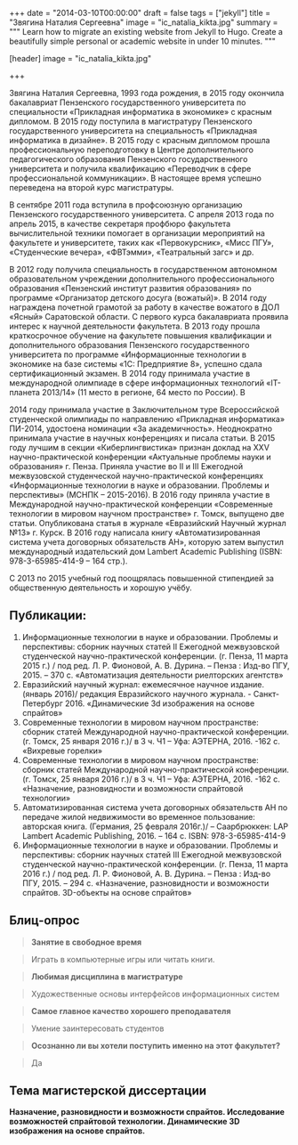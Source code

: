 +++
date = "2014-03-10T00:00:00"
draft = false
tags = ["jekyll"]
title = "Звягина Наталия Сергеевна"
image = "ic_natalia_kikta.jpg"
summary = """
Learn how to migrate an existing website from Jekyll to Hugo.
Create a beautifully simple personal or academic website in under 10 minutes. 
"""

[header]
image = "ic_natalia_kikta.jpg"

+++

Звягина Наталия Сергеевна, 1993 года рождения, в 2015 году окончила бакалавриат Пензенского государственного университета по специальности «Прикладная информатика в экономике» с красным дипломом. В 2015 году поступила в магистратуру Пензенского государственного университета на специальность «Прикладная информатика в дизайне». В 2015 году с красным дипломом прошла профессиональную переподготовку в Центре дополнительного педагогического образования Пензенского государственного университета и получила квалификацию «Переводчик в сфере профессиональной коммуникации». В настоящее время успешно переведена на второй курс магистратуры.
      
В сентябре 2011 года вступила в профсоюзную организацию Пензенского государственного университета. С апреля 2013 года по апрель 2015, в качестве секретаря профбюро факультета вычислительной техники помогает в организации мероприятий на факультете и университете, таких как «Первокурсник», «Мисс ПГУ», «Студенческие вечера», «ФВТэмми», «Театральный загс» и др.
      
В 2012 году получила специальность в государственном автономном образовательном учреждении дополнительного профессионального образования «Пензенский институт развития образования» по программе «Организатор детского досуга (вожатый)». В 2014 году награждена почетной грамотой за работу в качестве вожатого в ДОЛ «Ясный» Саратовской области. С первого курса бакалавриата проявила интерес к научной деятельности факультета. В 2013 году прошла краткосрочное обучение на факультете повышения квалификации и дополнительного образования Пензенского государственного университета по программе «Информационные технологии в экономике на базе системы «1С: Предприятие 8», успешно сдала сертификационный экзамен. В 2014 году принимала участие в международной олимпиаде в сфере информационных технологий «IT-планета 2013/14» (11 место в регионе, 64 место по России). В
      
2014 году принимала участие в Заключительном туре Всероссийской студенческой олимпиады по направлению «Прикладная информатика» ПИ-2014, удостоена номинации «За академичность». Неоднократно принимала участие в научных конференциях и писала статьи. В 2015 году лучшим в секции «Киберлингвистика» признан доклад на XXV научно-практической конференции «Актуальные проблемы науки и образования» г. Пенза. Приняла участие во II и III Ежегодной межвузовской студенческой научно-практической конференциях «Информационные технологии в науке и образовании. Проблемы и перспективы» (МСНПК – 2015-2016). В 2016 году приняла участие в Международной научно-практической конференции «Современные технологии в мировом научном пространстве» г. Томск, выпущено две статьи. Опубликована статья в журнале «Евразийский Научный журнал №13» г. Курск. В 2016 году написала книгу «Автоматизированная система учета договорных обязательств АН», которую затем выпустил международный издательский дом Lambert Academic Publishing (ISBN: 978-3-65985-414-9 – 164 стр.).
      
С 2013 по 2015 учебный год поощрялась повышенной стипендией за общественную деятельность и хорошую учёбу.
      

## Публикации:
      
1. Информационные технологии в науке и образовании. Проблемы и перспективы: сборник научных статей II Ежегодной межвузовской студенческой научно-практической конференции. (г. Пенза, 11 марта 2015 г.) / под ред. Л. Р. Фионовой, А. В. Дурина. – Пенза : Изд-во ПГУ, 2015. – 370 с. «Автоматизация деятельности риелторских агентств»
2. Евразийский научный журнал: ежемесячное научное издание. (январь 2016)/ редакция Евразийского научного журнала. - Санкт-Петербург 2016. «Динамические 3d изображения на основе спрайтов»
3. Современные технологии в мировом научном пространстве: сборник статей Международной научно-практической конференции. (г. Томск, 25 января 2016 г.)/ в 3 ч. Ч1 – Уфа: АЭТЕРНА, 2016. -162 с. «Вихревые горелки»
4. Современные технологии в мировом научном пространстве: сборник статей Международной научно-практической конференции. (г. Томск, 25 января 2016 г.)/ в 3 ч. Ч1 – Уфа: АЭТЕРНА, 2016. -162 с. «Назначение, разновидности и возможности спрайтовой технологии»
5. Автоматизированная система учета договорных обязательств АН по передаче жилой недвижимости во временное пользование: авторская книга. (Германия, 25 февраля 2016г.)/ – Саарбрюккен: LAP Lambert Academic Publishing, 2016. – 164 с. ISBN: 978-3-65985-414-9
6. Информационные технологии в науке и образовании. Проблемы и перспективы: сборник научных статей III Ежегодной межвузовской студенческой научно-практической конференции. (г. Пенза, 11 марта 2016 г.) / под ред. Л. Р. Фионовой, А. В. Дурина. – Пенза : Изд-во ПГУ, 2015. – 294 с. «Назначение, разновидности и возможности спрайтов. 3D-объекты на основе спрайтов»
      
## Блиц-опрос
      
> **Занятие в свободное время**
      
> Играть в компьютерные игры или читать книги.
      
> **Любимая дисциплина в магистратуре**
      
> Художественные основы интерфейсов информационных систем
      
> **Самое главное качество хорошего преподавателя**
      
> Умение заинтересовать студентов
      
> **Осознанно ли вы хотели поступить именно на этот факультет?**
      
> Да
      
## Тема магистерской диссертации

**Назначение, разновидности и возможности спрайтов. Исследование возможностей спрайтовой технологии. Динамические 3D изображения на основе спрайтов.**